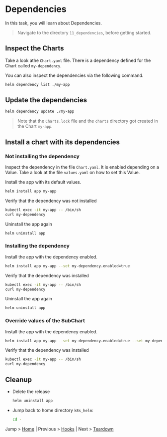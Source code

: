 # Dependencies

In this task, you will learn about Dependencies.

> Navigate to the directory `11_dependencies`, before getting started.

## Inspect the Charts

Take a look athe `Chart.yaml` file. There is a dependency defined for the Chart called `my-dependency`.

You can also inspect the dependencies via the following command.
```bash
helm dependency list ./my-app 
```

## Update the dependencies

```bash
helm dependency update ./my-app
```
> Note that the `Charts.lock` file and the `charts` directory got created in the Chart `my-app`.

## Install a chart with its dependencies

### Not installing the dependency

Inspect the dependency in the file `Chart.yaml`. It is enabled depending on a Value. Take a look at the file `values.yaml` on how to set this Value.

Install the app with its default values.
```bash
helm install app my-app
```

Verify that the dependency was not installed
```bash
kubectl exec -it my-app -- /bin/sh
curl my-dependency
```

Uninstall the app again
```bash
helm uninstall app
```

### Installing the dependency

Install the app with the dependency enabled.
```bash
helm install app my-app --set my-dependency.enabled=true
```

Verify that the dependency was installed
```bash
kubectl exec -it my-app -- /bin/sh
curl my-dependency
```

Uninstall the app again
```bash
helm uninstall app
```

### Override values of the SubChart

Install the app with the dependency enabled.
```bash
helm install app my-app --set my-dependency.enabled=true --set my-dependency.content="Bonjour Helm"
```

Verify that the dependency was installed
```bash
kubectl exec -it my-app -- /bin/sh
curl my-dependency
```

## Cleanup 
* Delete the release
  ```bash
  helm uninstall app
  ```
* Jump back to home directory `k8s_helm`:
  ```bash
  cd -
  ```

Jump > [Home](../README.md) | Previous > [Hooks](../10_hooks/README.md) | Next > [Teardown](../99_teardown/README.md)